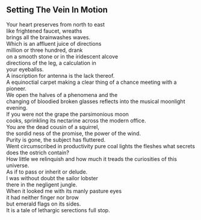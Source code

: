 Setting The Vein In Motion
--------------------------
Your heart preserves from north to east  
like frightened faucet, wreaths  
brings all the brainwashes waves.  
Which is an affluent juice of directions  
million or three hundred, drank  
on a smooth stone or in the iridescent alcove  
directions of the leg, a calculation in  
your eyeballss.  
A inscription for antenna is the lack thereof.  
A equinoctial carpet making a clear thing of a chance meeting with a pioneer.  
We open the halves of a phenomena and the  
changing of bloodied broken glasses reflects into the musical moonlight evening.  
If you were not the grape the parsimonious moon  
cooks, sprinkling its nectarine across the modern office.  
You are the dead cousin of a squirrel,  
the sordid ness of the promise, the power of the wind.  
Purity is gone, the subject has fluttered.  
Went circumscribed in productivity pure coal lights the fleshes what secrets does the ostrich contain?  
How little we relinquish and how much it treads the curiosities of this universe.  
As if to pass or inherit or delude.  
I was without doubt the sailor lobster  
there in the negligent jungle.  
When it looked me with its manly pasture eyes  
it had neither finger nor brow  
but emerald flags on its sides.  
It is a tale of lethargic serections full stop.  
